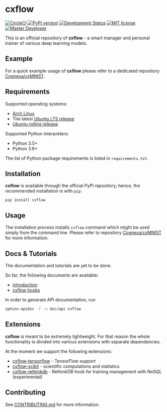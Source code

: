 # cxflow
[![CircleCI](https://circleci.com/gh/Cognexa/cxflow/tree/master.svg?style=shield)](https://circleci.com/gh/Cognexa/cxflow/tree/master)
[![PyPI version](https://badge.fury.io/py/cxflow.svg)](https://badge.fury.io/py/cxflow)
[![Development Status](https://img.shields.io/badge/status-CX%20Regular-brightgreen.svg?style=flat)]()
[![MIT license](https://img.shields.io/badge/license-MIT-blue.svg?style=flat)](LICENSE)
[![Master Developer](https://img.shields.io/badge/master-Petr%20Bělohlávek-lightgrey.svg?style=flat)]()

This is an official repository of **cxflow** - a smart manager and personal trainer of various deep learning models.

## Example
For a quick example usage of **cxflow** please refer to a dedicated repository [Cognexa/cxMNIST](https://github.com/Cognexa/cxMNIST).

## Requirements
Supported operating systems:
- [Arch Linux](https://www.archlinux.org)
- The latest [Ubuntu LTS release](http://releases.ubuntu.com)
- [Ubuntu rolling release](http://releases.ubuntu.com).

Supported Python interpreters:
- Python 3.5+
- Python 3.6+

The list of Python package requirements is listed in `requirements.txt`.

## Installation
**cxflow** is available through the official PyPI repository; hence, the recommended installation is with `pip`:
```
pip install cxflow
```

## Usage
The installation process installs `cxflow` command which might be used simply from the command line.
Please refer to repository [Cognexa/cxMNIST](https://github.com/Cognexa/cxMNIST) for more information.

## Docs & Tutorials
The documentation and tutorials are yet to be done.

So far, the following documents are available:
- [introduction](tutorial)
- [cxflow hooks](cxflow/hooks/README.md)

In order to generate API documentation, run
```bash
sphinx-apidoc -f -o doc/api cxflow
```

## Extensions
**cxflow** is meant to be extremely lightweight.
For that reason the whole functionality is divided into various extensions with separate dependencies.

At the moment we support the following extensions:

- [cxflow-tensorflow](https://github.com/Cognexa/cxflow-tensorflow) - TensorFlow support
- [cxflow-scikit](https://github.com/Cognexa/cxflow-scikit) - scientific computations and statistics
- [cxflow-rethinkdb](https://github.com/Cognexa/cxflow-rethinkdb) - RethinkDB hook for training management with NoSQL (experimental)

## Contributing
See [CONTRIBUTING.md](CONTRIBUTING.md) for more information.
